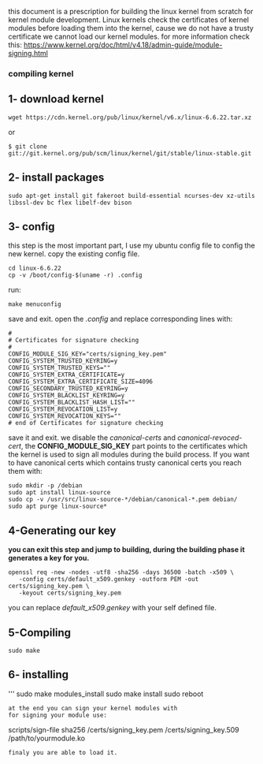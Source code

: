this document is a prescription for building the linux kernel from scratch for kernel module development.
Linux kernels check the certificates of kernel modules before loading them into the kernel, cause we do not have a trusty certificate we cannot load our kernel modules. for more information check this: https://www.kernel.org/doc/html/v4.18/admin-guide/module-signing.html

### compiling kernel 
## 1- download kernel
```
wget https://cdn.kernel.org/pub/linux/kernel/v6.x/linux-6.6.22.tar.xz
```
or 
```
$ git clone git://git.kernel.org/pub/scm/linux/kernel/git/stable/linux-stable.git
```
## 2- install packages
```
sudo apt-get install git fakeroot build-essential ncurses-dev xz-utils libssl-dev bc flex libelf-dev bison
```
## 3- config
this step is the most important part, I use my ubuntu config file to config the new kernel.
copy the existing config file.
```
cd linux-6.6.22
cp -v /boot/config-$(uname -r) .config
```
run:
```
make menuconfig
```
save and exit.
open the *.config* and replace corresponding lines with:
```
#
# Certificates for signature checking
#
CONFIG_MODULE_SIG_KEY="certs/signing_key.pem"
CONFIG_SYSTEM_TRUSTED_KEYRING=y
CONFIG_SYSTEM_TRUSTED_KEYS=""
CONFIG_SYSTEM_EXTRA_CERTIFICATE=y
CONFIG_SYSTEM_EXTRA_CERTIFICATE_SIZE=4096
CONFIG_SECONDARY_TRUSTED_KEYRING=y
CONFIG_SYSTEM_BLACKLIST_KEYRING=y
CONFIG_SYSTEM_BLACKLIST_HASH_LIST=""
CONFIG_SYSTEM_REVOCATION_LIST=y
CONFIG_SYSTEM_REVOCATION_KEYS=""
# end of Certificates for signature checking
```
save it and exit.
we disable the *canonical-certs* and *canonical-revoced-cert*, the **CONFIG_MODULE_SIG_KEY** part points to the certificates which the kernel is used to sign all modules during the build process.
If you want to have canonical certs which contains trusty canonical certs you reach them with:
```
sudo mkdir -p /debian
sudo apt install linux-source
sudo cp -v /usr/src/linux-source-*/debian/canonical-*.pem debian/
sudo apt purge linux-source*
```
## 4-Generating our key
**you can exit this step and jump to building, during the building phase it generates a key for you.** 
```
openssl req -new -nodes -utf8 -sha256 -days 36500 -batch -x509 \
   -config certs/default_x509.genkey -outform PEM -out certs/signing_key.pem \
   -keyout certs/signing_key.pem
```
you can replace *default_x509.genkey* with your self defined file.  
## 5-Compiling
```
sudo make
```
## 6- installing
'''
sudo make modules_install
sudo make install
sudo reboot
```
at the end you can sign your kernel modules with
for signing your module use:
```
scripts/sign-file sha256 /certs/signing_key.pem /certs/signing_key.509 /path/to/yourmodule.ko
```
finaly you are able to load it.

